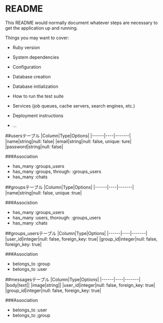 # README

This README would normally document whatever steps are necessary to get the
application up and running.

Things you may want to cover:

* Ruby version

* System dependencies

* Configuration

* Database creation

* Database initialization

* How to run the test suite

* Services (job queues, cache servers, search engines, etc.)

* Deployment instructions

* ...


##usersテーブル
|Column|Type|Options|
|------|----|-------|
|name|string|null: false|
|email|string|null: false, unique: ture|
|password|string|null: false|

###Association
- has_many :groups_users
- has_many :groups, through: :groups_users
- has_many :chats

##groupsテーブル
|Column|Type|Options|
|------|----|-------|
|name|string|null: false, unique :true|

###Associstion
- has_many :groups_users
- has_many :users, thorough: :groups_users
- has_many :chats

##groups_usersテーブル
|Column|Type|Options|
|------|----|-------|
|user_id|integer|null: false, foreign_key: true|
|group_id|integer|null: false, foreign_key: true|

###Association
- belongs_to :group
- belongs_to :user

##messagesテーブル
|Column|Type|Options|
|------|----|-------|
|body|text||
|image|string||
|user_id|integer|null: false, foreign_key: true|
|group_id|integer|null: false, foreign_key: true|

###Association
- belongs_to :user
- belongs_to ;group